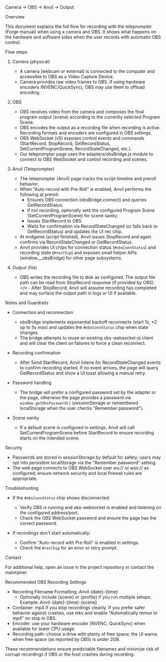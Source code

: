 Camera → OBS → Anvil → Output

Overview

This document explains the full flow for recording with the teleprompter (Forge manual) when using a camera and OBS. It shows what happens on the hardware and software sides when the user records with automatic OBS control.

Flow steps

1. Camera (physical)
   - A camera (webcam or external) is connected to the computer and accessible to OBS as a Video Capture Device.
   - Camera provides raw video frames to OBS. If using hardware encoders (NVENC/QuickSync), OBS may use them to offload encoding.

2. OBS
   - OBS receives video from the camera and composes the final program output (scene) according to the currently selected Program Scene.
   - OBS encodes the output as a recording file when recording is active. Recording formats and encoders are configured in OBS settings.
   - OBS WebSocket (v5) exposes control events and commands (StartRecord, StopRecord, GetRecordStatus, SetCurrentProgramScene, RecordStateChanged, etc.).
   - Our teleprompter page uses the adapters/obsBridge.js module to connect to OBS WebSocket and control recording and scenes.

3. Anvil (Teleprompter)
   - The teleprompter (Anvil) page tracks the script timeline and preroll behavior.
   - When "Auto-record with Pre-Roll" is enabled, Anvil performs the following at preroll:
     - Ensures OBS connection (obsBridge.connect) and queries GetRecordStatus.
     - If not recording, optionally sets the configured Program Scene (SetCurrentProgramScene) for scene sanity.
     - Issues StartRecord to OBS.
     - Waits for confirmation via RecordStateChanged (or falls back to GetRecordStatus) and updates the UI rec chip.
   - At endgame (script finished), Anvil issues StopRecord and again confirms via RecordStateChanged or GetRecordStatus.
   - Anvil provides UI chips for connection status (`#obsConnStatus`) and recording state (`#recChip`) and exposes small helper APIs (window.__obsBridge) for other page subsystems.

4. Output (file)
   - OBS writes the recording file to disk as configured. The output file path can be read from StopRecord response (if provided by OBS).</n   - After StopRecord, Anvil will assume recording has completed and may surface the output path in logs or UI if available.

Notes and Guardrails

- Connection and reconnection
  - obsBridge implements exponential backoff reconnects (start 1s, *2 up to 5s max) and updates the `#obsConnStatus` chip when state changes.
  - The bridge attempts to reuse an existing obs-websocket-js client and will clear the client on failures to force a clean reconnect.

- Recording confirmation
  - After Send StartRecord, Anvil listens for RecordStateChanged events to confirm recording started. If no event arrives, the page will query GetRecordStatus and show a UI toast allowing a manual retry.

- Password handling
  - The bridge will prefer a configured password set by the adapter or the page, otherwise the page provides a password via `window.getObsPassword()` (sessionStorage or remembered localStorage when the user checks "Remember password").

- Scene sanity
  - If a default scene is configured in settings, Anvil will call SetCurrentProgramScene before StartRecord to ensure recording starts on the intended scene.

Security

- Passwords are stored in sessionStorage by default for safety; users may opt into persistent localStorage via the "Remember password" setting.
- The web page connects to OBS WebSocket over ws:// or wss:// as configured; ensure network security and local firewall rules are appropriate.

Troubleshooting

- If the `#obsConnStatus` chip shows disconnected:
  - Verify OBS is running and obs-websocket is enabled and listening on the configured address/port.
  - Check the OBS WebSocket password and ensure the page has the correct password.

- If recordings don't start automatically:
  - Confirm "Auto-record with Pre-Roll" is enabled in settings.
  - Check the `#recChip` for an error or retry prompt.

Contact

For additional help, open an issue in the project repository or contact the maintainer.

Recommended OBS Recording Settings

- Recording Filename Formatting: Anvil-{date}-{time}
  - Optionally include {scene} or {profile} if you run multiple setups. Example: Anvil-{date}-{time}-{scene}
- Container: mp4 if you stop recordings cleanly. If you prefer safer behavior against crashes, use mkv and enable "Automatically remux to mp4" on stop in OBS.
- Encoder: use your hardware encoder (NVENC, QuickSync) when available for lower CPU usage.
- Recording path: choose a drive with plenty of free space; the UI warns when free space (as reported by OBS) is under 2GB.

These recommendations ensure predictable filenames and minimize risk of corrupt recordings if OBS or the host crashes during recording.
